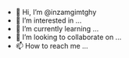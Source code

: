 - 👋 Hi, I’m @inzamgimtghy
- 👀 I’m interested in ...
- 🌱 I’m currently learning ...
- 💞️ I’m looking to collaborate on ...
- 📫 How to reach me ...

<!---
inzamgimtghy/inzamgimtghy is a ✨ special ✨ repository because its `README.md` (this file) appears on your GitHub profile.
You can click the Preview link to take a look at your changes.
--->
